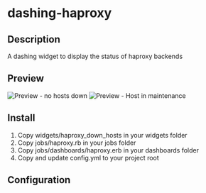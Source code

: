 # dashing-haproxy

## Description

A dashing widget to display the status of haproxy backends

## Preview

![Preview - no hosts down](/blob/master/Preview.png)
![Preview - Host in maintenance](/blob/master/PreviewMaintenance.png)

## Install

1. Copy widgets/haproxy\_down\_hosts in your widgets folder
2. Copy jobs/haproxy.rb in your jobs folder
3. Copy jobs/dashboards/haproxy.erb in your dashboards folder
4. Copy and update config.yml to your project root

## Configuration


